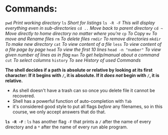 # Commands:
`pwd` *Print working directory*
`ls` *Short for listings*
`ls -R -F`  *This will display everything even in sub-directories*
`cd ..` *Move back to parent directory*
`cd ~` *Move directly to home directory no matter where you're*
`cp` *To Copy*
`mv` *To move and Rename files*
`rm` *To delete files*
`rmdir` *To remove directories*
`mkdir` *To make new directory*
`cat` *To view content of a file*
`less` *To view content of a file page by page*
`head` *To view the first 10 lines*
`head -n "number"` *To view given number of lines as in flag*
`man` *To get help/manual about a command*
`cut` *To select columns*
`history` *To see History of used Commands*






**The shell decides if a path is absolute or relative by looking at its first character: If it begins with `/`, it is absolute. If it _does not_ begin with `/`, it is relative.**

* As shell doesn't have a trash can so once you delete file it cannot be recovered.
* Shell has a powerful function of auto-completion with `Tab`
* it's considered good style to put all flags _before_ any filenames, so in this course, we only accept answers that do that.

**`ls -R -F`** : `ls` has another flag `-F` that prints a `/` after the name of every directory and a `*` after the name of every run able program.


